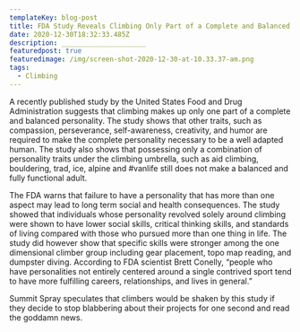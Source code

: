 ```yaml
---
templateKey: blog-post
title: FDA Study Reveals Climbing Only Part of a Complete and Balanced Personality
date: 2020-12-30T18:32:33.485Z
description: _____________________
featuredpost: true
featuredimage: /img/screen-shot-2020-12-30-at-10.33.37-am.png
tags:
  - Climbing
---
```

A recently published study by the United States Food and Drug Administration suggests that climbing makes up only one part of a complete and balanced personality. The study shows that other traits, such as compassion, perseverance, self-awareness, creativity, and humor are required to make the complete personality necessary to be a well adapted human. The study also shows that possessing only a combination of personality traits under the climbing umbrella, such as aid climbing, bouldering, trad, ice, alpine and #vanlife still does not make a balanced and fully functional adult.



The FDA warns that failure to have a personality that has more than one aspect may lead to long term social and health consequences. The study showed that individuals whose personality revolved solely around climbing were shown to have lower social skills, critical thinking skills, and standards of living compared with those who pursued more than one thing in life. The study did however show that specific skills were stronger among the one dimensional climber group including gear placement, topo map reading, and dumpster diving. According to FDA scientist Brett Conelly, “people who have personalities not entirely centered around a single contrived sport tend to have more fulfilling careers, relationships, and lives in general.”



Summit Spray speculates that climbers would be shaken by this study if they decide to stop blabbering about their projects for one second and read the goddamn news.